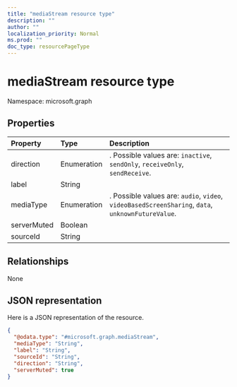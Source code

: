 ```yaml
---
title: "mediaStream resource type"
description: ""
author: ""
localization_priority: Normal
ms.prod: ""
doc_type: resourcePageType
---
```


# mediaStream resource type


Namespace: microsoft.graph



## Properties
|Property|Type|Description|
|:---|:---|:---|
|direction|Enumeration|. Possible values are: `inactive`, `sendOnly`, `receiveOnly`, `sendReceive`.|
|label|String||
|mediaType|Enumeration|. Possible values are: `audio`, `video`, `videoBasedScreenSharing`, `data`, `unknownFutureValue`.|
|serverMuted|Boolean||
|sourceId|String||

## Relationships
None

## JSON representation
Here is a JSON representation of the resource.
<!-- {
  "blockType": "resource",
  "@odata.type": "microsoft.graph.mediaStream"
}
-->
``` json
{
  "@odata.type": "#microsoft.graph.mediaStream",
  "mediaType": "String",
  "label": "String",
  "sourceId": "String",
  "direction": "String",
  "serverMuted": true
}
```

